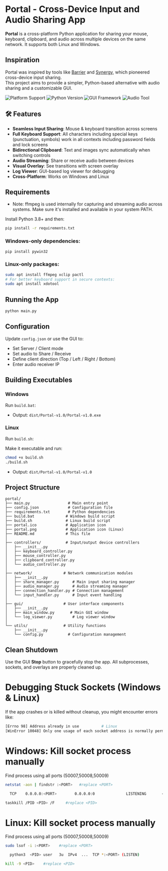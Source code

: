 #  Portal - Cross-Device Input and Audio Sharing App

**Portal** is a cross-platform Python application for sharing your mouse, keyboard, clipboard, and audio across multiple devices on the same network. It supports both Linux and Windows.

##  Inspiration

Portal was inspired by tools like [Barrier](https://github.com/debauchee/barrier) and [Synergy](https://symless.com/synergy), which pioneered cross-device input sharing.  
This project aims to provide a simpler, Python-based alternative with audio sharing and a customizable GUI.

![Platform Support](https://img.shields.io/badge/Platform-Linux%20%7C%20Windows-blue)
![Python Version](https://img.shields.io/badge/Python-3.8%2B-green)
![GUI Framework](https://img.shields.io/badge/GUI-Tkinter%20%7C%20PyQt5-orange)
![Audio Tool](https://img.shields.io/badge/Audio-FFmpeg-red)

## 🛠 Features

- **Seamless Input Sharing**: Mouse & keyboard transition across screens
- **Full Keyboard Support**: All characters including special keys (punctuation, symbols) work in all contexts including password fields and lock screens
- **Bidirectional Clipboard**: Text and images sync automatically when switching controls
- **Audio Streaming**: Share or receive audio between devices
- **Visual Overlay**: See transitions with screen overlay
- **Log Viewer**: GUI-based log viewer for debugging
- **Cross-Platform**: Works on Windows and Linux

##  Requirements

  -  Note: ffmpeg is used internally for capturing and streaming audio across systems. Make sure it's installed and available in your system PATH.

Install Python 3.8+ and then:

```bash
pip install -r requirements.txt
```

### Windows-only dependencies:

```bash
pip install pywin32
```

### Linux-only packages:

```bash
sudo apt install ffmpeg xclip pactl
# For better keyboard support in secure contexts:
sudo apt install xdotool
```

##  Running the App

```bash
python main.py
```

##  Configuration

Update `config.json` or use the GUI to:
- Set Server / Client mode  
- Set audio to Share / Receive  
- Define client direction (Top / Left / Right / Bottom)  
- Enter audio receiver IP

##  Building Executables

###  Windows

Run `build.bat`:

- Output: `dist/Portal-v1.0/Portal-v1.0.exe`

###  Linux

Run `build.sh`:

Make it executable and run:

```bash
chmod +x build.sh
./build.sh
```

- Output: `dist/Portal-v1.0/Portal-v1.0`

##  Project Structure

```
portal/
├── main.py                 # Main entry point
├── config.json             # Configuration file
├── requirements.txt        # Python dependencies
├── build.bat              # Windows build script
├── build.sh               # Linux build script
├── portal.ico             # Application icon
├── portal.png             # Application icon (Linux)
├── README.md              # This file
│
├── controllers/           # Input/output device controllers
│   ├── __init__.py
│   ├── keyboard_controller.py
│   ├── mouse_controller.py
│   ├── clipboard_controller.py
│   └── audio_controller.py
│
├── network/              # Network communication modules
│   ├── __init__.py
│   ├── share_manager.py      # Main input sharing manager
│   ├── audio_manager.py      # Audio streaming manager
│   ├── connection_handler.py # Connection management
│   └── input_handler.py      # Input event handling
│
├── gui/                  # User interface components
│   ├── __init__.py
│   ├── main_window.py       # Main GUI window
│   └── log_viewer.py         # Log viewer window
│
└── utils/                # Utility functions
    ├── __init__.py
    └── config.py           # Configuration management
```

##  Clean Shutdown

Use the GUI **Stop** button to gracefully stop the app. All subprocesses, sockets, and overlays are properly cleaned up.

# Debugging Stuck Sockets (Windows & Linux)
If the app crashes or is killed without cleanup, you might encounter errors like:

```bash
[Errno 98] Address already in use          # Linux
[WinError 10048] Only one usage of each socket address is normally permitted  # Windows
```

# Windows: Kill socket process manually
 Find process using all ports (50007,50008,50009)

```bash
netstat -aon | findstr :<PORT>   #replace <PORT>

  TCP    0.0.0.0:<PORT>        0.0.0.0:0              LISTENING       <PID>

taskkill /PID <PID> /F     #replace <PID> 
```

# Linux: Kill socket process manually
 Find process using all ports (50007,50008,50009)

```bash
sudo lsof -i :<PORT>    #replace <PORT>

  python3  <PID> user   3u  IPv4  ...  TCP *:<PORT> (LISTEN)

kill -9 <PID>    #replace <PID> 
```